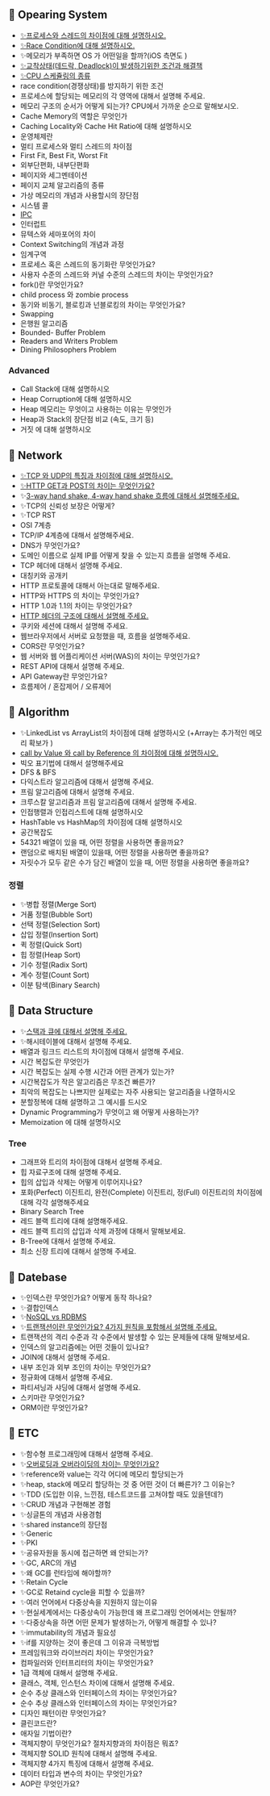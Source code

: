## 📌 Opearing System

- [✨프로세스와 스레드의 차이점에 대해 설명하시오.](https://github.com/lunchScreen/Interview_Questions/issues/51)
- [✨Race Condition에 대해 설명하시오.](https://github.com/lunchScreen/Interview_Questions/issues/52)
- ✨메모리가 부족하면 OS 가 어떤일을 할까?(iOS 측면도 )
- [✨교착상태(데드락, Deadlock)이 발생하기위한 조건과 해결책](https://github.com/lunchScreen/Interview_Questions/issues/63)
- [✨CPU 스케쥴링의 종류](https://github.com/lunchScreen/Interview_Questions/issues/64)
- race condition(경쟁상태)를 방지하기 위한 조건
- 프로세스에 할당되는 메모리의 각 영역에 대해서 설명해 주세요.
- 메모리 구조의 순서가 어떻게 되는가? CPU에서 가까운 순으로 말해보시오.
- Cache Memory의 역할은 무엇인가
- Caching Locality와 Cache Hit Ratio에 대해 설명하시오
- 운영체제란
- 멀티 프로세스와 멀티 스레드의 차이점
- First Fit, Best Fit, Worst Fit
- 외부단편화, 내부단편화
- 페이지와 세그멘테이션
- 페이지 교체 알고리즘의 종류
- 가상 메모리의 개념과 사용할시의 장단점
- 시스템 콜
- [IPC](https://github.com/lunchScreen/Interview_Questions/issues/72)
- 인터럽트
- 뮤텍스와 세마포어의 차이
- Context Switching의 개념과 과정
- 임계구역
- 프로세스 혹은 스레드의 동기화란 무엇인가요?
- 사용자 수준의 스레드와 커널 수준의 스레드의 차이는 무엇인가요?
- fork()란 무엇인가요?
- child process 와 zombie process
- 동기와 비동기, 블로킹과 넌블로킹의 차이는 무엇인가요?
- Swapping
- 은행원 알고리즘
- Bounded- Buffer Problem
- Readers and Writers Problem
- Dining Philosophers Problem

### Advanced
- Call Stack에 대해 설명하시오
- Heap Corruption에 대해 설명하시오
- Heap 메모리는 무엇이고 사용하는 이유는 무엇인가
- Heap과 Stack의 장단점 비교 (속도, 크기 등)
- 거짓 에 대해 설명하시오

## 📌 Network

- [✨TCP 와 UDP의 특징과 차이점에 대해 설명하시오.](https://github.com/lunchScreen/Interview_Questions/issues/48)
- [✨HTTP GET과 POST의 차이는 무엇인가요?](https://github.com/lunchScreen/Interview_Questions/issues/62)
- ✨[3-way hand shake, 4-way hand shake 흐름에 대해서 설명해주세요.](https://github.com/lunchScreen/Interview_Questions/issues/58)
- ✨TCP의 신뢰성 보장은 어떻게?
- ✨TCP RST 
- OSI 7계층
- TCP/IP 4계층에 대해서 설명해주세요.
- DNS가 무엇인가요?
- 도메인 이름으로 실제 IP를 어떻게 찾을 수 있는지 흐름을 설명해 주세요.
- TCP 헤더에 대해서 설명해 주세요.
- 대칭키와 공개키
- HTTP 프로토콜에 대해서 아는대로 말해주세요.
- HTTP와 HTTPS 의 차이는 무엇인가요?
- HTTP 1.0과 1.1의 차이는 무엇인가요?
- [HTTP 헤더의 구조에 대해서 설명해 주세요.](https://github.com/lunchScreen/Interview_Questions/issues/71)
- 쿠키와 세션에 대해서 설명해 주세요.
- 웹브라우저에서 서버로 요청했을 때, 흐름을 설명해주세요.
- CORS란 무엇인가요?
- 웹 서버와 웹 어플리케이션 서버(WAS)의 차이는 무엇인가요?
- REST API에 대해서 설명해 주세요.
- API Gateway란 무엇인가요?
- 흐름제어 / 혼잡제어 / 오류제어

## 📌 Algorithm

- ✨LinkedList vs ArrayList의 차이점에 대해 설명하시오 (+Array는 추가적인 메모리 확보가 )
- [call by Value 와 call by Reference 의 차이점에 대해 설명하시오.](https://github.com/lunchScreen/Interview_Questions/issues/47)
- 빅오 표기법에 대해서 설명해주세요
- DFS & BFS
- 다익스트라 알고리즘에 대해서 설명해 주세요.
- 프림 알고리즘에 대해서 설명해 주세요.
- 크루스칼 알고리즘과 프림 알고리즘에 대해서 설명해 주세요.
- 인접행렬과 인접리스트에 대해 설명하시오
- HashTable vs HashMap의 차이점에 대해 설명하시오
- 공간복잡도
- 54321 배열이 있을 때, 어떤 정렬을 사용하면 좋을까요?
- 랜덤으로 배치된 배열이 있을때, 어떤 정렬을 사용하면 좋을까요?
- 자릿수가 모두 같은 수가 담긴 배열이 있을 때, 어떤 정렬을 사용하면 좋을까요?

### 정렬

- ✨병합 정렬(Merge Sort)
- 거품 정렬(Bubble Sort)
- 선택 정렬(Selection Sort)
- 삽입 정렬(Insertion Sort)
- 퀵 정렬(Quick Sort)
- 힙 정렬(Heap Sort)
- 기수 정렬(Radix Sort)
- 계수 정렬(Count Sort)
- 이분 탐색(Binary Search)

## 📌 Data Structure

- ✨[스택과 큐에 대해서 설명해 주세요.](https://github.com/lunchScreen/Interview_Questions/issues/57)
- ✨해시테이블에 대해서 설명해 주세요.
- 배열과 링크드 리스트의 차이점에 대해서 설명해 주세요.
- 시간 복잡도란 무엇인가
- 시간 복잡도는 실제 수행 시간과 어떤 관계가 있는가?
- 시간복잡도가 작은 알고리즘은 무조건 빠른가?
- 최악의 복잡도는 나쁘지만 실제로는 자주 사용되는 알고리즘을 나열하시오
- 분할정복에 대해 설명하고 그 예시를 드시오
- Dynamic Programming가 무엇이고 왜 어떻게 사용하는가?
- Memoization 에 대해 설명하시오

### Tree

- 그래프와 트리의 차이점에 대해서 설명해 주세요.
- 힙 자료구조에 대해 설명해 주세요.
- 힙의 삽입과 삭제는 어떻게 이루어지나요?
- 포화(Perfect) 이진트리, 완전(Complete) 이진트리, 정(Full) 이진트리의 차이점에 대해 각각 설명해주세요
- Binary Search Tree 
- 레드 블랙 트리에 대해 설명해주세요.
- 레드 블랙 트리의 삽입과 삭제 과정에 대해서 말해보세요.
- B-Tree에 대해서 설명해 주세요.
- 최소 신장 트리에 대해서 설명해 주세요.

## 📌 Datebase

- ✨인덱스란 무엇인가요? 어떻게 동작 하나요?
- ✨결합인덱스
- ✨[NoSQL vs RDBMS](https://github.com/lunchScreen/Interview_Questions/issues/65)
- ✨[트랜잭션이란 무엇인가요? 4가지 원칙을 포함해서 설명해 주세요.](https://github.com/lunchScreen/Interview_Questions/issues/66)
- 트랜잭션의 격리 수준과 각 수준에서 발생할 수 있는 문제들에 대해 말해보세요.
- 인덱스의 알고리즘에는 어떤 것들이 있나요?
- JOIN에 대해서 설명해 주세요.
- 내부 조인과 외부 조인의 차이는 무엇인가요?
- 정규화에 대해서 설명해 주세요.
- 파티셔닝과 샤딩에 대해서 설명해 주세요.
- 스키마란 무엇인가요?
- ORM이란 무엇인가요?


## 📌 ETC

- ✨함수형 프로그래밍에 대해서 설명해 주세요.
- ✨[오버로딩과 오버라이딩의 차이는 무엇인가요?](https://github.com/lunchScreen/Interview_Questions/issues/56)
- ✨reference와 value는 각각 어디에 메모리 할당되는가
- ✨heap, stack에 메모리 할당하는 것 중 어떤 것이 더 빠른가? 그 이유는?
- ✨TDD (도입한 이유, 느낀점, 테스트코드를 고쳐야할 때도 있을텐데?)
- ✨CRUD 개념과 구현해본 경험
- ✨싱글톤의 개념과 사용경험
- ✨shared instance의 장단점
- ✨Generic
- ✨PKI
- ✨공유자원을 동시에 접근하면 왜 안되는가?
- ✨GC, ARC의 개념
- ✨왜 GC를 런타임에 해야할까?
- ✨Retain Cycle
- ✨GC로 Retaind cycle을 피할 수 있을까?
- ✨여러 언어에서 다중상속을 지원하지 않는이유
- ✨현실세계에서는 다중상속이 가능한데 왜 프로그래밍 언어에서는 안될까?
- ✨다중상속을 하면 어떤 문제가 발생하는가, 어떻게 해결할 수 있나?
- ✨immutability의 개념과 필요성
- ✨if를 지양하는 것이 좋은데 그 이유과 극복방법
- 프레임워크와 라이브러리 차이는 무엇인가요?
- 컴파일러와 인터프리터의 차이는 무엇인가요?
- 1급 객체에 대해서 설명해 주세요.
- 클래스, 객체, 인스턴스 차이에 대해서 설명해 주세요.
- 순수 추상 클래스와 인터페이스의 차이는 무엇인가요?
- 순수 추상 클래스와 인터페이스의 차이는 무엇인가요?
- 디자인 패턴이란 무엇인가요?
- 클린코드란?
- 애자일 기법이란?
- 객체지향이 무엇인가요? 절차지향과의 차이점은 뭐죠?
- 객체지향 SOLID 원칙에 대해서 설명해 주세요.
- 객체지향 4가지 특징에 대해서 설명해 주세요.
- 데이터 타입과 변수의 차이는 무엇인가요?
- AOP란 무엇인가요?
